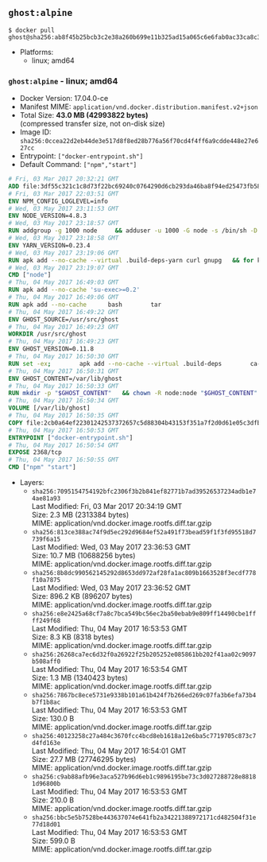 ## `ghost:alpine`

```console
$ docker pull ghost@sha256:ab8f45b25bcb3c2e38a260b699e11b325ad15a065c6e6fab0ac33ca8c3fe15a7
```

-	Platforms:
	-	linux; amd64

### `ghost:alpine` - linux; amd64

-	Docker Version: 17.04.0-ce
-	Manifest MIME: `application/vnd.docker.distribution.manifest.v2+json`
-	Total Size: **43.0 MB (42993822 bytes)**  
	(compressed transfer size, not on-disk size)
-	Image ID: `sha256:0ccea22d2eb44de3e517d8f8ed28b776a56f70cd4f4ff6a9cdde448e27e627cc`
-	Entrypoint: `["docker-entrypoint.sh"]`
-	Default Command: `["npm","start"]`

```dockerfile
# Fri, 03 Mar 2017 20:32:21 GMT
ADD file:3df55c321c1c8d73f22bc69240c0764290d6cb293da46ba8f94ed25473fb5853 in / 
# Fri, 03 Mar 2017 22:03:51 GMT
ENV NPM_CONFIG_LOGLEVEL=info
# Wed, 03 May 2017 23:11:53 GMT
ENV NODE_VERSION=4.8.3
# Wed, 03 May 2017 23:18:57 GMT
RUN addgroup -g 1000 node     && adduser -u 1000 -G node -s /bin/sh -D node     && apk add --no-cache         libstdc++     && apk add --no-cache --virtual .build-deps         binutils-gold         curl         g++         gcc         gnupg         libgcc         linux-headers         make         python   && for key in     9554F04D7259F04124DE6B476D5A82AC7E37093B     94AE36675C464D64BAFA68DD7434390BDBE9B9C5     FD3A5288F042B6850C66B31F09FE44734EB7990E     71DCFD284A79C3B38668286BC97EC7A07EDE3FC1     DD8F2338BAE7501E3DD5AC78C273792F7D83545D     B9AE9905FFD7803F25714661B63B535A4C206CA9     C4F0DFFF4E8C1A8236409D08E73BC641CC11F4C8     56730D5401028683275BD23C23EFEFE93C4CFFFE   ; do     gpg --keyserver ha.pool.sks-keyservers.net --recv-keys "$key" ||     gpg --keyserver pgp.mit.edu --recv-keys "$key" ||     gpg --keyserver keyserver.pgp.com --recv-keys "$key" ;   done     && curl -SLO "https://nodejs.org/dist/v$NODE_VERSION/node-v$NODE_VERSION.tar.xz"     && curl -SLO "https://nodejs.org/dist/v$NODE_VERSION/SHASUMS256.txt.asc"     && gpg --batch --decrypt --output SHASUMS256.txt SHASUMS256.txt.asc     && grep " node-v$NODE_VERSION.tar.xz\$" SHASUMS256.txt | sha256sum -c -     && tar -xf "node-v$NODE_VERSION.tar.xz"     && cd "node-v$NODE_VERSION"     && ./configure     && make -j$(getconf _NPROCESSORS_ONLN)     && make install     && apk del .build-deps     && cd ..     && rm -Rf "node-v$NODE_VERSION"     && rm "node-v$NODE_VERSION.tar.xz" SHASUMS256.txt.asc SHASUMS256.txt
# Wed, 03 May 2017 23:18:58 GMT
ENV YARN_VERSION=0.23.4
# Wed, 03 May 2017 23:19:06 GMT
RUN apk add --no-cache --virtual .build-deps-yarn curl gnupg   && for key in     6A010C5166006599AA17F08146C2130DFD2497F5   ; do     gpg --keyserver ha.pool.sks-keyservers.net --recv-keys "$key" ||     gpg --keyserver pgp.mit.edu --recv-keys "$key" ||     gpg --keyserver keyserver.pgp.com --recv-keys "$key" ;   done   && curl -fSL -o yarn.js "https://yarnpkg.com/downloads/$YARN_VERSION/yarn-legacy-$YARN_VERSION.js"   && curl -fSL -o yarn.js.asc "https://yarnpkg.com/downloads/$YARN_VERSION/yarn-legacy-$YARN_VERSION.js.asc"   && gpg --batch --verify yarn.js.asc yarn.js   && rm yarn.js.asc   && mv yarn.js /usr/local/bin/yarn   && chmod +x /usr/local/bin/yarn   && apk del .build-deps-yarn
# Wed, 03 May 2017 23:19:07 GMT
CMD ["node"]
# Thu, 04 May 2017 16:49:03 GMT
RUN apk add --no-cache 'su-exec>=0.2'
# Thu, 04 May 2017 16:49:06 GMT
RUN apk add --no-cache 		bash 		tar
# Thu, 04 May 2017 16:49:22 GMT
ENV GHOST_SOURCE=/usr/src/ghost
# Thu, 04 May 2017 16:49:23 GMT
WORKDIR /usr/src/ghost
# Thu, 04 May 2017 16:49:23 GMT
ENV GHOST_VERSION=0.11.8
# Thu, 04 May 2017 16:50:30 GMT
RUN set -ex; 		apk add --no-cache --virtual .build-deps 		ca-certificates 		gcc 		make 		openssl 		python 		unzip 	; 		wget -O ghost.zip "https://github.com/TryGhost/Ghost/releases/download/${GHOST_VERSION}/Ghost-${GHOST_VERSION}.zip"; 	unzip ghost.zip; 		npm install --production; 		apk del .build-deps; 		rm ghost.zip; 	npm cache clean; 	rm -rf /tmp/npm*
# Thu, 04 May 2017 16:50:31 GMT
ENV GHOST_CONTENT=/var/lib/ghost
# Thu, 04 May 2017 16:50:33 GMT
RUN mkdir -p "$GHOST_CONTENT" 	&& chown -R node:node "$GHOST_CONTENT" 	&& ln -s "$GHOST_CONTENT/config.js" "$GHOST_SOURCE/config.js"
# Thu, 04 May 2017 16:50:34 GMT
VOLUME [/var/lib/ghost]
# Thu, 04 May 2017 16:50:35 GMT
COPY file:2cb0a64ef22301242537372657c5d88304b43153f351a7f2d0d61e05c3dfb29a in /usr/local/bin/ 
# Thu, 04 May 2017 16:50:53 GMT
ENTRYPOINT ["docker-entrypoint.sh"]
# Thu, 04 May 2017 16:50:54 GMT
EXPOSE 2368/tcp
# Thu, 04 May 2017 16:50:55 GMT
CMD ["npm" "start"]
```

-	Layers:
	-	`sha256:7095154754192bfc2306f3b2b841ef82771b7ad39526537234adb1e74ae81a93`  
		Last Modified: Fri, 03 Mar 2017 20:34:19 GMT  
		Size: 2.3 MB (2313384 bytes)  
		MIME: application/vnd.docker.image.rootfs.diff.tar.gzip
	-	`sha256:813ce388ac74f9d5ec292d9684ef52a491f73bead59f1f3fd95518d7739f6a15`  
		Last Modified: Wed, 03 May 2017 23:36:53 GMT  
		Size: 10.7 MB (10688256 bytes)  
		MIME: application/vnd.docker.image.rootfs.diff.tar.gzip
	-	`sha256:8b8dc990562145292d8653dd972af28fa1ac809b1663528f3ecdf778f10a7875`  
		Last Modified: Wed, 03 May 2017 23:36:52 GMT  
		Size: 896.2 KB (896207 bytes)  
		MIME: application/vnd.docker.image.rootfs.diff.tar.gzip
	-	`sha256:e8e2425a68cf7a8c7bca549bc56ec2ba50ebab9e809ff14490cbe1ffff249f68`  
		Last Modified: Thu, 04 May 2017 16:53:53 GMT  
		Size: 8.3 KB (8318 bytes)  
		MIME: application/vnd.docker.image.rootfs.diff.tar.gzip
	-	`sha256:26268ca7ec6d32f0a26922f25b205252e085861bb202f41aa02c9097b508aff0`  
		Last Modified: Thu, 04 May 2017 16:53:54 GMT  
		Size: 1.3 MB (1340423 bytes)  
		MIME: application/vnd.docker.image.rootfs.diff.tar.gzip
	-	`sha256:7867bc8ece5731e9338b101a61b424f7b266ed269c07fa3b6efa73b4b7f1b8ac`  
		Last Modified: Thu, 04 May 2017 16:53:53 GMT  
		Size: 130.0 B  
		MIME: application/vnd.docker.image.rootfs.diff.tar.gzip
	-	`sha256:40123258c27a484c3670fcc4bcd8eb1618a12e6ba5c7719705c873c7d4fd163e`  
		Last Modified: Thu, 04 May 2017 16:54:01 GMT  
		Size: 27.7 MB (27746295 bytes)  
		MIME: application/vnd.docker.image.rootfs.diff.tar.gzip
	-	`sha256:c9ab88afb96e3aca527b96d6eb1c9896195be73c3d027288728e88181d96800b`  
		Last Modified: Thu, 04 May 2017 16:53:53 GMT  
		Size: 210.0 B  
		MIME: application/vnd.docker.image.rootfs.diff.tar.gzip
	-	`sha256:bbc5e5b7528be443637074e641fb2a34221388972171cd482504f31e77d18d01`  
		Last Modified: Thu, 04 May 2017 16:53:53 GMT  
		Size: 599.0 B  
		MIME: application/vnd.docker.image.rootfs.diff.tar.gzip
